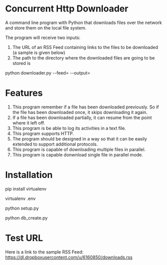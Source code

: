Concurrent Http Downloader
==========
A command line program with Python that downloads files over the network and store them on the local file system. 

The program will receive two inputs:

1. The URL of an RSS Feed containing links to the files to be downloaded (a sample is given below)
2. The path to the directory where the downloaded files are going to be stored is

python downloader.py --feed=<RSS-Feed-URL> --output=<PATH-TO-DIRECTORY>

Features
=========

1. This program remember if a file has been downloaded previously. So if the file has been downloaded once, it skips downloading it again.
2. If a file has been downloaded partially, it can resume from the point where it left off.
3. This program is be able to log its activities in a text file.
4. This program supports HTTP.
5. The program should be designed in a way so that it can be easily extended to support additional protocols.
6. This program is capable of downloading multiple files in parallel.
7. This program is capable donwnload single file in parallel mode.

Installation
==========

pip install virtualenv

virtualenv .env 

python setup.py

python db_create.py

Test URL
============

Here is a link to the sample RSS Feed: https://dl.dropboxusercontent.com/u/6160850/downloads.rss




